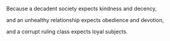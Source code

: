 Because a decadent society
expects kindness and decency,

and an unhealthy relationship
expects obedience and devotion,

and a corrupt ruling class
expects loyal subjects.
